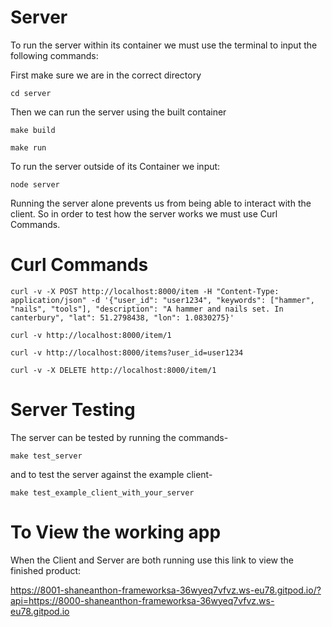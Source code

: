 Server
======

To run the server within its container we must use the terminal to input the following commands:

First make sure we are in the correct directory
```
cd server
```
Then we can run the server using the built container
```
make build
```
```
make run
```

To run the server outside of its Container we input:
```
node server
```
Running the server alone prevents us from being able to interact with the client. So in order to test how the server works we must use Curl Commands.

Curl Commands
=====

```
curl -v -X POST http://localhost:8000/item -H "Content-Type: application/json" -d '{"user_id": "user1234", "keywords": ["hammer", "nails", "tools"], "description": "A hammer and nails set. In canterbury", "lat": 51.2798438, "lon": 1.0830275}'

curl -v http://localhost:8000/item/1

curl -v http://localhost:8000/items?user_id=user1234

curl -v -X DELETE http://localhost:8000/item/1
```
Server Testing
=====

The server can be tested by running the commands-
```
make test_server
```
 and to test the server against the example client-
 ```
make test_example_client_with_your_server
 ```

 To View the working app
=====

When the Client and Server are both running use this link to view the finished product:

https://8001-shaneanthon-frameworksa-36wyeq7vfvz.ws-eu78.gitpod.io/?api=https://8000-shaneanthon-frameworksa-36wyeq7vfvz.ws-eu78.gitpod.io

 